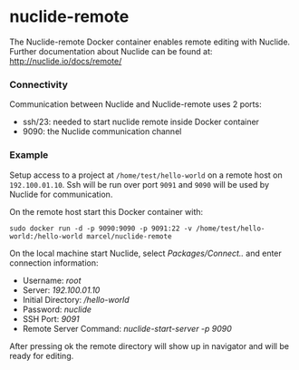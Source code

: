 # nuclide-remote
The Nuclide-remote Docker container enables remote editing with Nuclide. 
Further documentation about Nuclide can be found at:
http://nuclide.io/docs/remote/

### Connectivity

Communication between Nuclide and Nuclide-remote uses 2 ports:
- ssh/23: needed to start nuclide remote inside Docker container
- 9090: the Nuclide communication channel

### Example

Setup access to a project at `/home/test/hello-world` on a remote host on `192.100.01.10`.
Ssh will be run over port `9091` and `9090` will be used by Nuclide for communication.

On the remote host start this Docker container with:

    sudo docker run -d -p 9090:9090 -p 9091:22 -v /home/test/hello-world:/hello-world marcel/nuclide-remote

On the local machine start Nuclide, select *Packages/Connect..* and enter connection information:

- Username: *root*
- Server: *192.100.01.10*
- Initial Directory: */hello-world*
- Password: *nuclide*
- SSH Port: *9091*
- Remote Server Command: *nuclide-start-server -p 9090*

After pressing ok the remote directory will show up in navigator and will be ready for editing.

